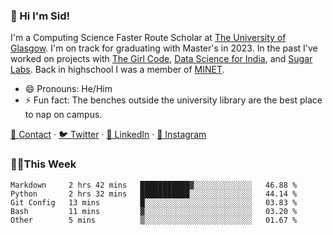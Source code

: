 ### 👋 Hi I'm Sid!
I'm a Computing Science Faster Route Scholar at [The University of Glasgow](https://gla.ac.uk). I'm on track for graduating with Master's in 2023. In the past I've worked on projects with [The Girl Code](https://thegirlcode.co/), [Data Science for India](), and [Sugar Labs](https://sugarlabs.org/). Back in highschool I was a member of [MINET](https://minet.co/). 

- 😄 Pronouns: He/Him
- ⚡ Fun fact: The benches outside the university library are the best place to nap on campus.

[📇 Contact](https://sid.gg/) · [🐦 Twitter](https://twitter.com/scholaronroad) · [👔 LinkedIn](https://linkedin.com/in/sidhant-bhavnani) · [📸 Instagram](https://www.instagram.com/bhavnani.pvt/) 

### 👨‍💻This Week
<!--START_SECTION:waka-->
```text
Markdown     2 hrs 42 mins   ███████████▓░░░░░░░░░░░░░   46.88 % 
Python       2 hrs 32 mins   ███████████░░░░░░░░░░░░░░   44.14 % 
Git Config   13 mins         █░░░░░░░░░░░░░░░░░░░░░░░░   03.83 % 
Bash         11 mins         ▓░░░░░░░░░░░░░░░░░░░░░░░░   03.20 % 
Other        5 mins          ▒░░░░░░░░░░░░░░░░░░░░░░░░   01.67 % 
```
<!--END_SECTION:waka-->
